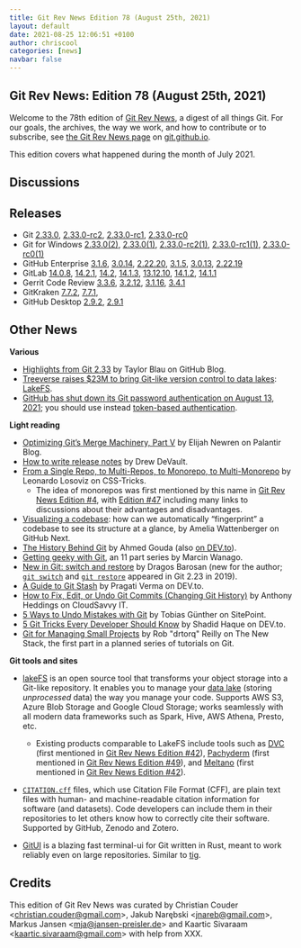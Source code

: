 ```yaml
---
title: Git Rev News Edition 78 (August 25th, 2021)
layout: default
date: 2021-08-25 12:06:51 +0100
author: chriscool
categories: [news]
navbar: false
---
```


## Git Rev News: Edition 78 (August 25th, 2021)

Welcome to the 78th edition of [Git Rev News](https://git.github.io/rev_news/rev_news/),
a digest of all things Git. For our goals, the archives, the way we work, and how to contribute or to
subscribe, see [the Git Rev News page](https://git.github.io/rev_news/rev_news/) on [git.github.io](http://git.github.io).

This edition covers what happened during the month of July 2021.

## Discussions

<!---
### General
-->

<!---
### Reviews
-->

<!---
### Support
-->

<!---
## Developer Spotlight:
-->

## Releases

+ Git [2.33.0](https://public-inbox.org/git/xmqq1r6touqi.fsf@gitster.g/),
[2.33.0-rc2](https://public-inbox.org/git/xmqqo8a37eim.fsf@gitster.g/),
[2.33.0-rc1](https://public-inbox.org/git/xmqq5ywigls4.fsf@gitster.g/),
[2.33.0-rc0](https://public-inbox.org/git/xmqqbl6fv2b8.fsf@gitster.g/)
+ Git for Windows [2.33.0(2)](https://github.com/git-for-windows/git/releases/tag/v2.33.0.windows.2),
[2.33.0(1)](https://github.com/git-for-windows/git/releases/tag/v2.33.0.windows.1),
[2.33.0-rc2(1)](https://github.com/git-for-windows/git/releases/tag/v2.33.0-rc2.windows.1),
[2.33.0-rc1(1)](https://github.com/git-for-windows/git/releases/tag/v2.33.0-rc1.windows.1),
[2.33.0-rc0(1)](https://github.com/git-for-windows/git/releases/tag/v2.33.0-rc0.windows.1)
+ GitHub Enterprise [3.1.6](https://help.github.com/enterprise-server@3.1/admin/release-notes#3.1.6),
[3.0.14](https://help.github.com/enterprise-server@3.0/admin/release-notes#3.0.14),
[2.22.20](https://help.github.com/enterprise-server@2.22/admin/release-notes#2.22.20),
[3.1.5](https://help.github.com/enterprise-server@3.1/admin/release-notes#3.1.5),
[3.0.13](https://help.github.com/enterprise-server@3.0/admin/release-notes#3.0.13),
[2.22.19](https://help.github.com/enterprise-server@2.22/admin/release-notes#2.22.19)
+ GitLab [14.0.8](https://about.gitlab.com/releases/2021/08/26/gitlab-14-0-8-released/),
[14.2.1](https://about.gitlab.com/releases/2021/08/23/gitlab-14-2-1-released/),
[14.2](https://about.gitlab.com/releases/2021/08/22/gitlab-14-2-released/),
[14.1.3](https://about.gitlab.com/releases/2021/08/17/gitlab-14-1-3-released/),
[13.12.10](https://about.gitlab.com/releases/2021/08/10/gitlab-13-12-10-released/),
[14.1.2](https://about.gitlab.com/releases/2021/08/03/security-release-gitlab-14-1-2-released/),
[14.1.1](https://about.gitlab.com/releases/2021/07/28/gitlab-14-1-1-released/)
+ Gerrit Code Review [3.3.6](https://www.gerritcodereview.com/3.3.html#336),
[3.2.12](https://www.gerritcodereview.com/3.2.html#3212),
[3.1.16](https://www.gerritcodereview.com/3.1.html#3116),
[3.4.1](https://www.gerritcodereview.com/3.4.html#341)
+ GitKraken [7.7.2](https://support.gitkraken.com/release-notes/current),
[7.7.1](https://support.gitkraken.com/release-notes/current),
+ GitHub Desktop [2.9.2](https://desktop.github.com/release-notes/),
[2.9.1](https://desktop.github.com/release-notes/)

## Other News

__Various__
* [Highlights from Git 2.33](https://github.blog/2021-08-16-highlights-from-git-2-33/)
  by Taylor Blau on GitHub Blog.
* [Treeverse raises $23M to bring Git-like version control to data lakes](https://venturebeat.com/2021/07/28/treeverse-raises-23m-to-bring-git-like-version-control-to-data-lakes/):
  [LakeFS](https://lakefs.io/).
* [GitHub has shut down its Git password authentication on August 13, 2021](https://github.blog/changelog/2021-08-12-git-password-authentication-is-shutting-down/);
  you should use instead [token-based authentication](https://github.blog/2020-12-15-token-authentication-requirements-for-git-operations/).


__Light reading__
* [Optimizing Git’s Merge Machinery, Part V](https://blog.palantir.com/optimizing-gits-merge-machinery-part-v-46ff3710633e) by Elijah Newren on Palantir Blog.
* [How to write release notes](https://drewdevault.com/2021/05/19/How-to-write-release-notes.html)
  by Drew DeVault.
* [From a Single Repo, to Multi-Repos, to Monorepo, to Multi-Monorepo](https://css-tricks.com/from-a-single-repo-to-multi-repos-to-monorepo-to-multi-monorepo/)
  by Leonardo Losoviz on CSS-Tricks.
  * The idea of monorepos was first mentioned by this name in [Git Rev News Edition #4](https://git.github.io/rev_news/2015/06/03/edition-4/),
    with [Edition #47](https://git.github.io/rev_news/2019/01/23/edition-47/)
	including many links to discussions about their advantages and disadvantages. 
* [Visualizing a codebase](https://next.github.com/projects/repo-visualization):
  how can we automatically “fingerprint” a codebase to see its structure at a glance,
  by Amelia Wattenberger on GitHub Next.
* [The History Behind Git](https://ahmedgouda.hashnode.dev/the-history-behind-git)
  by Ahmed Gouda (also [on DEV.to](https://dev.to/ahmedgouda/the-history-behind-git-53ag)).
* [Getting geeky with Git](https://wanago.io/courses/getting-geeky-with-git/),
  an 11 part series by Marcin Wanago.
* [New in Git: switch and restore](https://www.banterly.net/2021/07/31/new-in-git-switch-and-restore/)
  by Dragos Barosan (new for the author; [`git switch`](https://git-scm.com/docs/git-switch)
  and [`git restore`](https://git-scm.com/docs/git-restore) appeared in Git 2.23 in 2019).
* [A Guide to Git Stash](https://dev.to/pragativerma18/a-guide-to-git-stash-2h5d)
  by Pragati Verma on DEV.to.
* [How to Fix, Edit, or Undo Git Commits (Changing Git History)](https://www.cloudsavvyit.com/13067/how-to-fix-edit-or-undo-git-commits-changing-git-history/)
  by Anthony Heddings on CloudSavvy IT.
* [5 Ways to Undo Mistakes with Git](https://www.sitepoint.com/5-ways-to-undo-mistakes-with-git)
  by Tobias Günther on SitePoint.
* [5 Git Tricks Every Developer Should Know](https://dev.to/shadid12/5-git-tricks-every-developer-should-know-1201)
  by Shadid Haque on DEV.to.
* [Git for Managing Small Projects](https://thenewstack.io/git-for-managing-small-projects/)
  by Rob "drtorq" Reilly on The New Stack, the first part in a planned series of tutorials on Git.


__Git tools and sites__
* [lakeFS](https://lakefs.io/) is an open source tool that transforms your
  object storage into a Git-like repository. It enables you to manage your
  [data lake](https://aws.amazon.com/big-data/datalakes-and-analytics/what-is-a-data-lake/)
  (storing _unprocessed_ data) the way you manage your code. Supports AWS S3,
  Azure Blob Storage and Google Cloud Storage; works seamlessly with all
  modern data frameworks such as Spark, Hive, AWS Athena, Presto, etc.
  * Existing products comparable to LakeFS include tools such as
    [DVC](https://dvc.org/) (first mentioned in [Git Rev News Edition #42](https://git.github.io/rev_news/2018/08/22/edition-42/)),
	[Pachyderm](https://www.pachyderm.com/) (first mentioned in [Git Rev News Edition #49](https://git.github.io/rev_news/2019/03/20/edition-49/)), and
	[Meltano](https://meltano.com/) (first mentioned in [Git Rev News Edition #42](https://git.github.io/rev_news/2018/08/22/edition-42/)).

* [`CITATION.cff`](https://citation-file-format.github.io/) files,
  which use Citation File Format (CFF), are plain text files with
  human- and machine-readable citation information for software (and datasets).
  Code developers can include them in their repositories to let others know
  how to correctly cite their software.  Supported by GitHub, Zenodo and Zotero.

* [GitUI](https://github.com/extrawurst/gitui) is a blazing fast terminal-ui for Git
  written in Rust, meant to work reliably even on large repositories.
  Similar to [tig](https://jonas.github.io/tig/).


## Credits

This edition of Git Rev News was curated by
Christian Couder &lt;<christian.couder@gmail.com>&gt;,
Jakub Narębski &lt;<jnareb@gmail.com>&gt;,
Markus Jansen &lt;<mja@jansen-preisler.de>&gt; and
Kaartic Sivaraam &lt;<kaartic.sivaraam@gmail.com>&gt;
with help from XXX.
